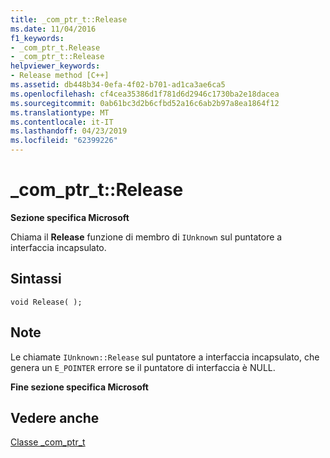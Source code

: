 ```yaml
---
title: _com_ptr_t::Release
ms.date: 11/04/2016
f1_keywords:
- _com_ptr_t.Release
- _com_ptr_t::Release
helpviewer_keywords:
- Release method [C++]
ms.assetid: db448b34-0efa-4f02-b701-ad1ca3ae6ca5
ms.openlocfilehash: cf4cea35386d1f781d6d2946c1730ba2e18dacea
ms.sourcegitcommit: 0ab61bc3d2b6cfbd52a16c6ab2b97a8ea1864f12
ms.translationtype: MT
ms.contentlocale: it-IT
ms.lasthandoff: 04/23/2019
ms.locfileid: "62399226"
---
```

# <a name="comptrtrelease"></a>_com_ptr_t::Release

**Sezione specifica Microsoft**

Chiama il **Release** funzione di membro di `IUnknown` sul puntatore a interfaccia incapsulato.

## <a name="syntax"></a>Sintassi

```
void Release( );
```

## <a name="remarks"></a>Note

Le chiamate `IUnknown::Release` sul puntatore a interfaccia incapsulato, che genera un `E_POINTER` errore se il puntatore di interfaccia è NULL.

**Fine sezione specifica Microsoft**

## <a name="see-also"></a>Vedere anche

[Classe _com_ptr_t](../cpp/com-ptr-t-class.md)